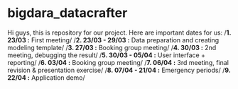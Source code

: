 # bigdara_datacrafter

Hi guys, this is repository for our project. Here are important dates for us:
/**1. 23/03           :** First meeting/
/**2. 23/03 - 29/03   :** Data preparation and creating modeling template/
/**3. 27/03           :** Booking group meeting/
/**4. 30/03           :** 2nd meeting, debugging the result/
/**5. 30/03 - 05/04   :** User interface + reporting/
/**6. 03/04           :** Booking group meeting/
/**7. 06/04           :** 3rd meeting, final revision & presentation exercise/
/**8. 07/04 - 21/04   :** Emergency periods/
/**9. 22/04           :** Application demo/
